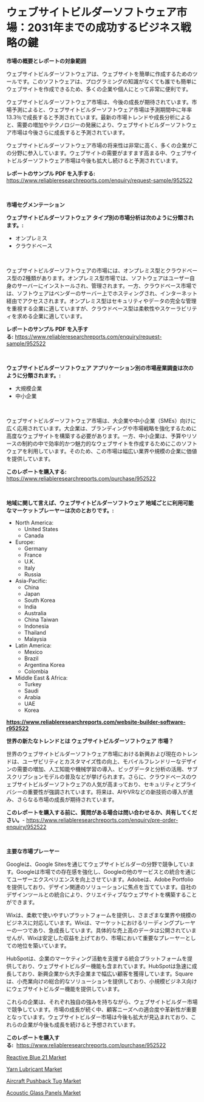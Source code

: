 <p><h1>ウェブサイトビルダーソフトウェア市場：2031年までの成功するビジネス戦略の鍵</h1></p><p><strong>市場の概要とレポートの対象範囲</strong></p>
<p><p>ウェブサイトビルダーソフトウェアは、ウェブサイトを簡単に作成するためのツールです。このソフトウェアは、プログラミングの知識がなくても誰でも簡単にウェブサイトを作成できるため、多くの企業や個人にとって非常に便利です。</p><p>ウェブサイトビルダーソフトウェア市場は、今後の成長が期待されています。市場予測によると、ウェブサイトビルダーソフトウェア市場は予測期間中に年率13.3％で成長すると予測されています。最新の市場トレンドや成長分析によると、需要の増加やテクノロジーの発展により、ウェブサイトビルダーソフトウェア市場は今後さらに成長すると予測されています。</p><p>ウェブサイトビルダーソフトウェア市場の将来性は非常に高く、多くの企業がこの分野に参入しています。ウェブサイトの需要がますます高まる中、ウェブサイトビルダーソフトウェア市場は今後も拡大し続けると予測されています。</p></p>
<p><strong>レポートのサンプル PDF を入手する:</strong> <a href="https://www.reliableresearchreports.com/enquiry/request-sample/952522">https://www.reliableresearchreports.com/enquiry/request-sample/952522</a></p>
<p>&nbsp;</p>
<p><strong>市場セグメンテーション</strong></p>
<p><strong>ウェブサイトビルダーソフトウェア タイプ別の市場分析は次のように分類されます。:</strong></p>
<p><ul><li>オンプレミス</li><li>クラウドベース</li></ul></p>
<p>&nbsp;</p>
<p><p>ウェブサイトビルダーソフトウェアの市場には、オンプレミス型とクラウドベース型の2種類があります。オンプレミス型市場では、ソフトウェアはユーザー自身のサーバーにインストールされ、管理されます。一方、クラウドベース市場では、ソフトウェアはベンダーのサーバー上でホスティングされ、インターネット経由でアクセスされます。オンプレミス型はセキュリティやデータの完全な管理を重視する企業に適していますが、クラウドベース型は柔軟性やスケーラビリティを求める企業に適しています。</p></p>
<p><strong>レポートのサンプル PDF を入手する:</strong>&nbsp;<a href="https://www.reliableresearchreports.com/enquiry/request-sample/952522">https://www.reliableresearchreports.com/enquiry/request-sample/952522</a></p>
<p>&nbsp;</p>
<p><strong> ウェブサイトビルダーソフトウェア アプリケーション別の市場産業調査は次のように分類されます。:</strong></p>
<p><ul><li>大規模企業</li><li>中小企業</li></ul></p>
<p>&nbsp;</p>
<p><p>ウェブサイトビルダーソフトウェア市場は、大企業や中小企業（SMEs）向けに広く応用されています。大企業は、ブランディングや市場戦略を強化するために高度なウェブサイトを構築する必要があります。一方、中小企業は、予算やリソースの制約の中で効率的かつ魅力的なウェブサイトを作成するためにこのソフトウェアを利用しています。そのため、この市場は幅広い業界や規模の企業に価値を提供しています。</p></p>
<p><strong>このレポートを購入する:</strong>&nbsp; <a href="https://www.reliableresearchreports.com/purchase/952522">https://www.reliableresearchreports.com/purchase/952522</a></p>
<p>&nbsp;</p>
<p><strong>地域に関して言えば、ウェブサイトビルダーソフトウェア 地域ごとに利用可能なマーケットプレーヤーは次のとおりです。:</strong></p>
<p><ul>
    <li>
        North America:
        <ul>
            <li>United States</li>
            <li>Canada</li>
        </ul>
    </li>
    <li>
        Europe:
        <ul>
            <li>Germany</li>
            <li>France</li>
            <li>U.K.</li>
            <li>Italy</li>
            <li>Russia</li>
        </ul>
    </li>
    <li>
        Asia-Pacific:
        <ul>
            <li>China</li>
            <li>Japan</li>
            <li>South Korea</li>
            <li>India</li>
            <li>Australia</li>
            <li>China Taiwan</li>
            <li>Indonesia</li>
            <li>Thailand</li>
            <li>Malaysia</li>
        </ul>
    </li>
    <li>
        Latin America:
        <ul>
            <li>Mexico</li>
            <li>Brazil</li>
            <li>Argentina Korea</li>
            <li>Colombia</li>
        </ul>
    </li>
    <li>
        Middle East & Africa:
        <ul>
            <li>Turkey</li>
            <li>Saudi</li>
            <li>Arabia</li>
            <li>UAE</li>
            <li>Korea</li>
        </ul>
    </li>
    </ul></p>
<p><strong><a href="https://www.reliableresearchreports.com/website-builder-software-r952522">https://www.reliableresearchreports.com/website-builder-software-r952522</a></strong>&nbsp;</p>
<p><strong>世界の新たなトレンドとは ウェブサイトビルダーソフトウェア 市場？</strong></p>
<p><p>世界のウェブサイトビルダーソフトウェア市場における新興および現在のトレンドは、ユーザビリティとカスタマイズ性の向上、モバイルフレンドリーなデザインの需要の増加、人工知能や機械学習の導入、ビッグデータと分析の活用、サブスクリプションモデルの普及などが挙げられます。さらに、クラウドベースのウェブサイトビルダーソフトウェアの人気が高まっており、セキュリティとプライバシーの重要性が強調されています。将来は、AIやVRなどの新技術の導入が進み、さらなる市場の成長が期待されています。</p></p>
<p><strong>このレポートを購入する前に、質問がある場合は問い合わせるか、共有してください。</strong>- <a href="https://www.reliableresearchreports.com/enquiry/pre-order-enquiry/952522">https://www.reliableresearchreports.com/enquiry/pre-order-enquiry/952522</a></p>
<p>&nbsp;</p>
<p><strong>主要な市場プレーヤー</strong></p>
<p><p>Googleは、Google Sitesを通じてウェブサイトビルダーの分野で競争しています。Googleは市場での存在感を強化し、Googleの他のサービスとの統合を通じてユーザーエクスペリエンスを向上させています。Adobeは、Adobe Portfolioを提供しており、デザイン関連のソリューションに焦点を当てています。自社のデザインツールとの統合により、クリエイティブなウェブサイトを構築することができます。</p><p>Wixは、柔軟で使いやすいプラットフォームを提供し、さまざまな業界や規模のビジネスに対応しています。Wixは、マーケットにおけるリーディングプレーヤーの一つであり、急成長しています。具体的な売上高のデータは公開されていませんが、Wixは安定した収益を上げており、市場において重要なプレーヤーとしての地位を築いています。</p><p>HubSpotは、企業のマーケティング活動を支援する統合プラットフォームを提供しており、ウェブサイトビルダー機能も含まれています。HubSpotは急速に成長しており、新興企業から大手企業まで幅広い顧客を獲得しています。Squareは、小売業向けの総合的なソリューションを提供しており、小規模ビジネス向けにウェブサイトビルダー機能を提供しています。</p><p>これらの企業は、それぞれ独自の強みを持ちながら、ウェブサイトビルダー市場で競争しています。市場の成長が続く中、顧客ニーズへの適合度や革新性が重要となっています。ウェブサイトビルダー市場は今後も拡大が見込まれており、これらの企業が今後も成長を続けると予想されています。</p></p>
<p><strong>このレポートを購入する:</strong>&nbsp;&nbsp;<a href="https://www.reliableresearchreports.com/purchase/952522">https://www.reliableresearchreports.com/purchase/952522</a></p>
<p><p><a href="https://www.linkedin.com/pulse/reactive-blue-21-market-provides-detailed-segmentation-based-6ficc?trackingId=dW4vYBVm5hPM3swLp3ELEw%3D%3D">Reactive Blue 21 Market</a></p><p><a href="https://bubble-tree-ea4.notion.site/Yarn-Lubricant-Market-Size-Market-Trends-and-Growth-Outlook-forecasted-for-period-from-2024-to-203-9acc3da0627d4db4b186b2116c7ee307">Yarn Lubricant Market</a></p><p><a href="https://view.publitas.com/reportprime-1/aircraft-pushback-tug-market-analysis-examines-its-scope-on-growth-opportunities-and-forecasted-trends-spanning-from-2024-to-2031/">Aircraft Pushback Tug Market</a></p><p><a href="https://www.linkedin.com/pulse/acoustic-glass-panels-market-research-report-forecasted-sizje?trackingId=v0j7Eu7Vflm3g7msFdL3ew%3D%3D">Acoustic Glass Panels Market</a></p></p>